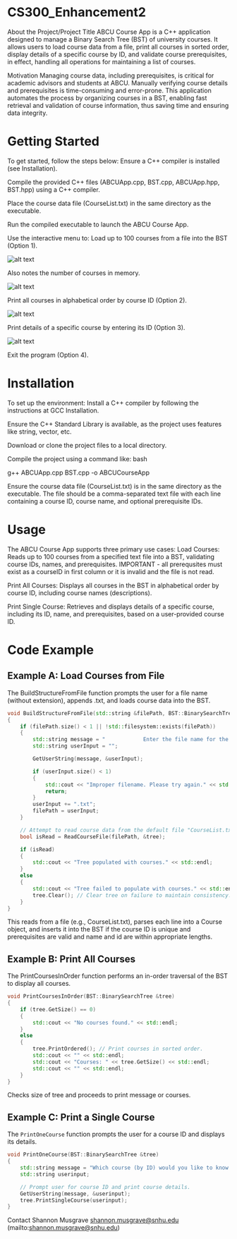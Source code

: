 # CS300_Enhancement2

About the Project/Project Title
ABCU Course App is a C++ application designed to manage a Binary Search Tree (BST) of university courses. It allows users to load course data from a file, print all courses in sorted order, display details of a specific course by ID, and validate course prerequisites, in effect, handling all operations for maintaining a list of courses.

Motivation
Managing course data, including prerequisites, is critical for academic advisors and students at ABCU. Manually verifying course details and prerequisites is time-consuming and error-prone. This application automates the process by organizing courses in a BST, enabling fast retrieval and validation of course information, thus saving time and ensuring data integrity.

# Getting Started
To get started, follow the steps below:
Ensure a C++ compiler is installed (see Installation).

Compile the provided C++ files (ABCUApp.cpp, BST.cpp, ABCUApp.hpp, BST.hpp) using a C++ compiler.

Place the course data file (CourseList.txt) in the same directory as the executable.

Run the compiled executable to launch the ABCU Course App.

Use the interactive menu to:
Load up to 100 courses from a file into the BST (Option 1).

![alt text](Images/case1.png)

Also notes the number of courses in memory.

![alt text](Images/case2a.png)

Print all courses in alphabetical order by course ID (Option 2).

![alt text](Images/case2.png)

Print details of a specific course by entering its ID (Option 3).

![alt text](Images/case3.png)

Exit the program (Option 4).

# Installation

To set up the environment:
Install a C++ compiler by following the instructions at GCC Installation.

Ensure the C++ Standard Library is available, as the project uses features like string, vector, etc.

Download or clone the project files to a local directory.

Compile the project using a command like:
bash

g++ ABCUApp.cpp BST.cpp -o ABCUCourseApp

Ensure the course data file (CourseList.txt) is in the same directory as the executable. The file should be a comma-separated text file with each line containing a course ID, course name, and optional prerequisite IDs.

# Usage

The ABCU Course App supports three primary use cases:
Load Courses: Reads up to 100 courses from a specified text file into a BST, validating course IDs, names, and prerequisites. IMPORTANT - all prerequsites must exist as a courseID in first column or it is invalid and the file is not read.

Print All Courses: Displays all courses in the BST in alphabetical order by course ID, including course names (descriptions).

Print Single Course: Retrieves and displays details of a specific course, including its ID, name, and prerequisites, based on a user-provided course ID.

# Code Example

## Example A: Load Courses from File
The BuildStructureFromFile function prompts the user for a file name (without extension), appends .txt, and loads course data into the BST. 

``` cpp
void BuildStructureFromFile(std::string &filePath, BST::BinarySearchTree &tree)
{
    if (filePath.size() < 1 || !std::filesystem::exists(filePath))
    {
        std::string message = "            Enter the file name for the courses list (no extension).";
        std::string userInput = "";

        GetUserString(message, &userInput);

        if (userInput.size() < 1)
        {
            std::cout << "Improper filename. Please try again." << std::endl;
            return;
        }
        userInput += ".txt";
        filePath = userInput;
    }

    // Attempt to read course data from the default file "CourseList.txt".
    bool isRead = ReadCourseFile(filePath, &tree);

    if (isRead)
    {
        std::cout << "Tree populated with courses." << std::endl;
    }
    else
    {
        std::cout << "Tree failed to populate with courses." << std::endl;
        tree.Clear(); // Clear tree on failure to maintain consistency.
    }
}
```

This reads from a file (e.g., CourseList.txt), parses each line into a Course object, and inserts it into the BST if the course ID is unique and prerequisites are valid and name and id are within appropriate lengths.

## Example B: Print All Courses
The PrintCoursesInOrder function performs an in-order traversal of the BST to display all courses. 

```cpp
void PrintCoursesInOrder(BST::BinarySearchTree &tree)
{
    if (tree.GetSize() == 0)
    {
        std::cout << "No courses found." << std::endl;
    }
    else
    {
        tree.PrintOrdered(); // Print courses in sorted order.
        std::cout << "" << std::endl;
        std::cout << "Courses: " << tree.GetSize() << std::endl;
        std::cout << "" << std::endl;
    }
}
```

Checks size of tree and proceeds to print message or courses.

## Example C: Print a Single Course  

The `PrintOneCourse` function prompts the user for a course ID and displays its details.

```cpp
void PrintOneCourse(BST::BinarySearchTree &tree)
{
    std::string message = "Which course (by ID) would you like to know about?";
    std::string userinput;

    // Prompt user for course ID and print course details.
    GetUserString(message, &userinput);
    tree.PrintSingleCourse(userinput);
}
```

Contact
Shannon Musgrave
shannon.musgrave@snhu.edu (mailto:shannon.musgrave@snhu.edu)
